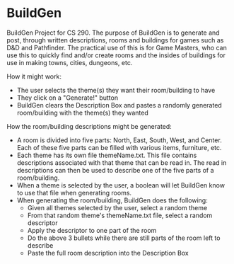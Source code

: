 # BuildGen
BuildGen Project for CS 290. The purpose of BuildGen is to generate and post, through written descriptions, rooms and buildings for games such as D&amp;D and Pathfinder. The practical use of this is for Game Masters, who can use this to quickly find and/or create rooms and the insides of buildings for use in making towns, cities, dungeons, etc.

How it might work:
  * The user selects the theme(s) they want their room/building to have
  * They click on a "Generate!" button
  * BuildGen clears the Description Box and pastes a randomly generated room/building with the theme(s) they wanted

How the room/building descriptions might be generated:
  * A room is divided into five parts: North, East, South, West, and Center. Each of these five parts can be filled with various items, furniture, etc.
  * Each theme has its own file themeName.txt. This file contains descriptions associated with that theme that can be read in. The read in descriptions can then be used to describe one of the five parts of a room/building.
  * When a theme is selected by the user, a boolean will let BuildGen know to use that file when generating rooms.
  * When generating the room/building, BuildGen does the following:
      * Given all themes selected by the user, select a random theme
      * From that random theme's themeName.txt file, select a random descriptor
      * Apply the descriptor to one part of the room
      * Do the above 3 bullets while there are still parts of the room left to describe
      * Paste the full room description into the Description Box
